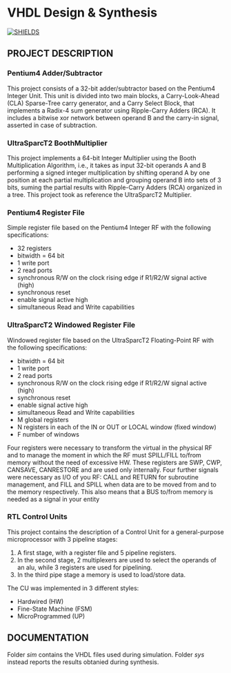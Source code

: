 # VHDL Design & Synthesis
[![SHIELDS](https://img.shields.io/badge/development-completed-green)](https://shields.io/)

## PROJECT DESCRIPTION

### Pentium4 Adder/Subtractor

This project consists of a 32-bit adder/subtractor based on the Pentium4 Integer Unit. This unit is divided into two main blocks, a Carry-Look-Ahead (CLA) Sparse-Tree carry generator, and a Carry Select Block, that implements a Radix-4 sum generator using Ripple-Carry Adders (RCA). It includes a bitwise xor network between operand B and the carry-in signal, asserted
in case of subtraction.

### UltraSparcT2 BoothMultiplier

This project implements a 64-bit Integer Multiplier using the Booth Multiplication Algorithm, i.e., it takes as input 32-bit operands A and B performing a signed integer multiplication by shifting operand A by one position at each partial multiplication and grouping operand B into sets of 3 bits, suming the partial results with Ripple-Carry Adders (RCA) organized in a tree. This project took as reference the UltraSparcT2 Multiplier.

### Pentium4 Register File

Simple register file based on the Pentium4 Integer RF with the following specifications:

* 32 registers
* bitwidth = 64 bit
* 1 write port
* 2 read ports
* synchronous R/W on the clock rising edge if R1/R2/W signal active (high)
* synchronous reset
* enable signal active high
* simultaneous Read and Write capabilities

### UltraSparcT2 Windowed Register File

Windowed register file based on the UltraSparcT2 Floating-Point RF with the following specifications:
- bitwidth = 64 bit
- 1 write port
- 2 read ports
- synchronous R/W on the clock rising edge if R1/R2/W signal active (high)
- synchronous reset
- enable signal active high
- simultaneous Read and Write capabilities
- M global registers
- N registers in each of the IN or OUT or LOCAL window (fixed window)
- F number of windows

Four registers were necessary to transform the virtual in the physical RF and to manage the moment in which the RF must SPILL/FILL to/from memory without the need of excessive HW. These registers are SWP, CWP, CANSAVE, CANRESTORE and are used only internally.
Four further signals were necessary as I/O of you RF: CALL and RETURN for subroutine management, and FILL and SPILL when data are to be moved from and to the memory respectively. This also means that a BUS to/from memory is needed as a signal in your entity

### RTL Control Units

This project contains the description of a Control Unit for a general-purpose microprocessor with 3 pipeline stages:
  1. A first stage, with a register file and 5 pipeline registers.
  2. In the second stage, 2 multiplexers are used to select the operands of an alu, while 3 registers are used for pipelining.
  3. In the third pipe stage a memory is used to load/store data.
  
The CU was implemented in 3 different styles:
  * Hardwired (HW)
  * Fine-State Machine (FSM)
  * MicroProgrammed (UP)

## DOCUMENTATION

Folder *sim* contains the VHDL files used during simulation. Folder *sys* instead reports the results obtanied during synthesis.